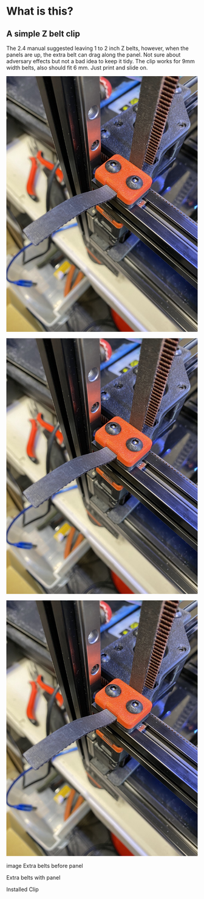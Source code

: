 # What is this? 

## A simple Z belt clip

The 2.4 manual suggested leaving 1 to 2 inch Z belts, however, when the panels are up, the extra belt can drag along the panel. Not sure about adversary effects but not a bad idea to keep it tidy. The clip works for 9mm width belts, also should fit 6 mm. Just print and slide on.


![This is an image](/printer_mods/ChenTheDesignMaker/Z_Belt_Clip/imgs/IMG_3018.jpg)

![This is an image](/printer_mods/ChenTheDesignMaker/Z_Belt_Clip/imgs/IMG_3018.jpg)

![This is an image](/printer_mods/ChenTheDesignMaker/Z_Belt_Clip/imgs/IMG_3018.jpg)




image Extra belts before panel

Extra belts with panel 

Installed Clip

